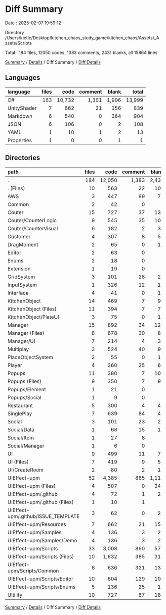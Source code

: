 # Diff Summary

Date : 2025-02-07 19:59:12

Directory /Users/kietle/Desktop/kitchen_chaos_study_game/kitchen_chaos/Assets/_Assets/Scripts

Total : 184 files,  12050 codes, 1383 comments, 2431 blanks, all 15864 lines

[Summary](results.md) / [Details](details.md) / Diff Summary / [Diff Details](diff-details.md)

## Languages
| language | files | code | comment | blank | total |
| :--- | ---: | ---: | ---: | ---: | ---: |
| C# | 163 | 10,732 | 1,361 | 1,906 | 13,999 |
| UnityShader | 7 | 662 | 21 | 156 | 839 |
| Markdown | 6 | 540 | 0 | 364 | 904 |
| JSON | 6 | 106 | 0 | 2 | 108 |
| YAML | 1 | 10 | 1 | 2 | 13 |
| Properties | 1 | 0 | 0 | 1 | 1 |

## Directories
| path | files | code | comment | blank | total |
| :--- | ---: | ---: | ---: | ---: | ---: |
| . | 184 | 12,050 | 1,383 | 2,431 | 15,864 |
| . (Files) | 10 | 563 | 22 | 102 | 687 |
| AWS | 3 | 447 | 89 | 72 | 608 |
| Common | 2 | 42 | 0 | 7 | 49 |
| Couter | 15 | 727 | 37 | 136 | 900 |
| Couter/CounterLogic | 9 | 545 | 35 | 101 | 681 |
| Couter/CounterVisual | 6 | 182 | 2 | 35 | 219 |
| Customer | 4 | 307 | 8 | 56 | 371 |
| DragMoment | 2 | 65 | 0 | 12 | 77 |
| Editor | 2 | 63 | 0 | 9 | 72 |
| Enums | 2 | 18 | 0 | 2 | 20 |
| Extension | 1 | 19 | 0 | 3 | 22 |
| GridSystem | 3 | 101 | 28 | 21 | 150 |
| InputSystem | 1 | 326 | 12 | 19 | 357 |
| Interface | 4 | 41 | 0 | 13 | 54 |
| KitchenObject | 14 | 469 | 7 | 94 | 570 |
| KitchenObject (Files) | 11 | 394 | 7 | 77 | 478 |
| KitchenObject/PlateUI | 3 | 75 | 0 | 17 | 92 |
| Manager | 15 | 892 | 34 | 121 | 1,047 |
| Manager (Files) | 8 | 678 | 30 | 85 | 793 |
| Manager/UI | 7 | 214 | 4 | 36 | 254 |
| Multiplay | 3 | 524 | 40 | 98 | 662 |
| PlaceObjectSystem | 2 | 55 | 0 | 11 | 66 |
| Player | 4 | 360 | 25 | 61 | 446 |
| Popups | 11 | 380 | 7 | 101 | 488 |
| Popups (Files) | 9 | 350 | 7 | 91 | 448 |
| Popups/Element | 1 | 21 | 0 | 7 | 28 |
| Popups/Social | 1 | 9 | 0 | 3 | 12 |
| Restaurant | 5 | 300 | 4 | 46 | 350 |
| SinglePlay | 7 | 639 | 84 | 49 | 772 |
| Social | 3 | 101 | 23 | 25 | 149 |
| Social/Data | 1 | 68 | 15 | 13 | 96 |
| Social/Item | 1 | 27 | 8 | 9 | 44 |
| Social/Manager | 1 | 6 | 0 | 3 | 9 |
| UI | 9 | 499 | 11 | 72 | 582 |
| UI (Files) | 7 | 419 | 9 | 56 | 484 |
| UI/CreateRoom | 2 | 80 | 2 | 16 | 98 |
| UIEffect-upm | 52 | 4,385 | 885 | 1,119 | 6,389 |
| UIEffect-upm (Files) | 4 | 507 | 0 | 342 | 849 |
| UIEffect-upm/.github | 4 | 72 | 1 | 25 | 98 |
| UIEffect-upm/.github (Files) | 1 | 10 | 1 | 2 | 13 |
| UIEffect-upm/.github/ISSUE_TEMPLATE | 3 | 62 | 0 | 23 | 85 |
| UIEffect-upm/Resources | 7 | 662 | 21 | 156 | 839 |
| UIEffect-upm/Samples | 4 | 136 | 3 | 21 | 160 |
| UIEffect-upm/Samples/Demo | 4 | 136 | 3 | 21 | 160 |
| UIEffect-upm/Scripts | 33 | 3,008 | 860 | 575 | 4,443 |
| UIEffect-upm/Scripts (Files) | 10 | 1,632 | 385 | 317 | 2,334 |
| UIEffect-upm/Scripts/Common | 8 | 636 | 321 | 139 | 1,096 |
| UIEffect-upm/Scripts/Editor | 10 | 604 | 129 | 105 | 838 |
| UIEffect-upm/Scripts/Enums | 5 | 136 | 25 | 14 | 175 |
| Ultility | 10 | 727 | 67 | 182 | 976 |

[Summary](results.md) / [Details](details.md) / Diff Summary / [Diff Details](diff-details.md)